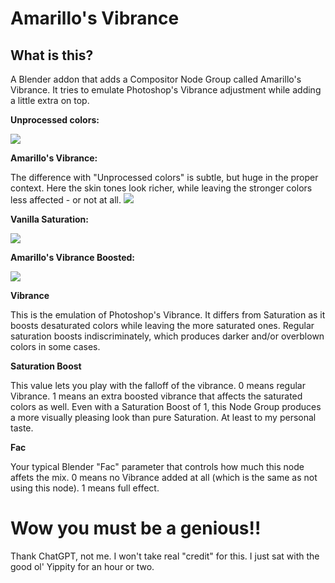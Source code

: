 # Amarillo's Vibrance

## What is this?
A Blender addon that adds a Compositor Node Group called Amarillo's Vibrance. It tries to emulate Photoshop's Vibrance adjustment while adding a little extra on top.

**Unprocessed colors:**

![](https://i.imgur.com/qcavzim.png)

**Amarillo's Vibrance:**

The difference with "Unprocessed colors" is subtle, but huge in the proper context. Here the skin tones look richer, while leaving the stronger colors less affected - or not at all.
![](https://i.imgur.com/i6UICcI.png)

**Vanilla Saturation:**

![](https://i.imgur.com/fyrVHov.png)

**Amarillo's Vibrance Boosted:**

![](https://i.imgur.com/Mbdp7V2.png)

**Vibrance**

This is the emulation of Photoshop's Vibrance. It differs from Saturation as it boosts desaturated colors while leaving the more saturated ones. Regular saturation boosts indiscriminately, which produces darker and/or overblown colors in some cases.

**Saturation Boost**

This value lets you play with the falloff of the vibrance. 0 means regular Vibrance. 1 means an extra boosted vibrance that affects the saturated colors as well. Even with a Saturation Boost of 1, this Node Group produces a more visually pleasing look than pure Saturation. At least to my personal taste.

**Fac**

Your typical Blender "Fac" parameter that controls how much this node affets the mix. 0 means no Vibrance added at all (which is the same as not using this node). 1 means full effect.

Wow you must be a genious!!
===========================
Thank ChatGPT, not me. I won't take real "credit" for this. I just sat with the good ol' Yippity for an hour or two.
